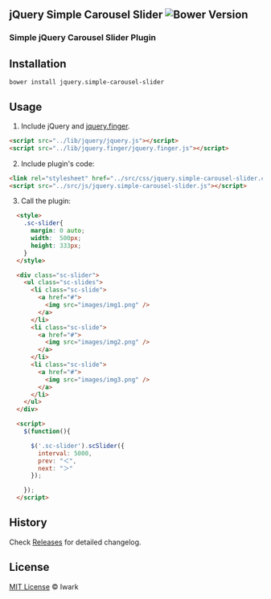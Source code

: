 jQuery Simple Carousel Slider ![Bower Version](https://badge.fury.io/bo/jquery.simple-carousel.svg)
----

### Simple jQuery Carousel Slider Plugin

## Installation

```
bower install jquery.simple-carousel-slider
```

## Usage

1. Include jQuery and [jquery.finger](https://github.com/ngryman/jquery.finger).

  ```html
  <script src="../lib/jquery/jquery.js"></script>
  <script src="../lib/jquery.finger/jquery.finger.js"></script>
  ```

2. Include plugin's code:

  ```html
  <link rel="stylesheet" href="../src/css/jquery.simple-carousel-slider.css"> 
  <script src="../src/js/jquery.simple-carousel-slider.js"></script>
  ```

3. Call the plugin:

  ```html
    <style>
      .sc-slider{
        margin: 0 auto;
        width:  500px;
        height: 333px;
      }
    </style>

    <div class="sc-slider">
      <ul class="sc-slides">
        <li class="sc-slide">
          <a href="#">
            <img src="images/img1.png" />
          </a>
        </li>
        <li class="sc-slide">
          <a href="#">
            <img src="images/img2.png" />
          </a>
        </li>
        <li class="sc-slide">
          <a href="#">
            <img src="images/img3.png" />
          </a>
        </li>
      </ul>
    </div>

    <script>
      $(function(){

        $('.sc-slider').scSlider({
          interval: 5000,
          prev: "＜",
          next: "＞"
        });

      });
    </script>
  ```

## History

Check [Releases](https://github.com/Iwark/jquery.simple-carousel-slider/releases) for detailed changelog.

## License

[MIT License](http://iwark.mit-license.org) © Iwark